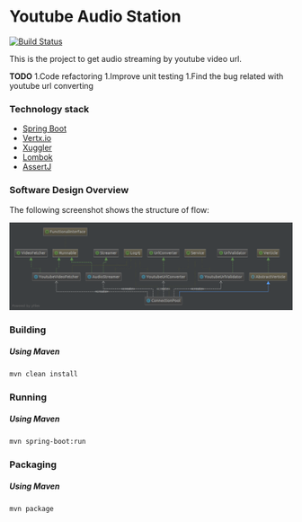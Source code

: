 # Youtube Audio Station

[![Build Status](https://travis-ci.org/onurkaraduman/audio-station.svg?branch=master)](https://travis-ci.org/OnurKaraduman/audio-station)


This is the project to get audio streaming by youtube video url.

**TODO**
1.Code refactoring
1.Improve unit testing
1.Find the bug related with youtube url converting

### Technology stack
* [Spring Boot](http://projects.spring.io/spring-boot/)
* [Vertx.io](http://vertx.io/)
* [Xuggler](http://www.xuggle.com/xuggler/)
* [Lombok](https://projectlombok.org/)
* [AssertJ](http://joel-costigliola.github.io/assertj/)


### Software Design Overview

 
 The following screenshot shows the structure of flow:
 
 ![Data Structure](doc/uml/diagram.png)
 
 
### Building

##### Using Maven

````sh
mvn clean install
````

### Running 


##### Using Maven


````sh
mvn spring-boot:run
`````

### Packaging

##### Using Maven

```` sh
mvn package
````